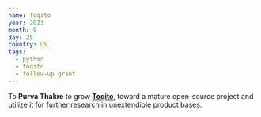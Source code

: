 ```yaml
---
name: Toqito
year: 2023
month: 9
day: 25
country: US
tags:
  - python
  - toqito
  - follow-up grant
---
```

To **Purva Thakre** to grow **[Toqito](https://github.com/purva-thakre)**, toward a mature open-source project and utilize it for further research in unextendible product bases.
